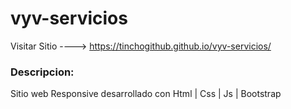 # vyv-servicios

Visitar Sitio ----> https://tinchogithub.github.io/vyv-servicios/

### Descripcion:

Sitio web Responsive desarrollado con Html | Css | Js | Bootstrap
